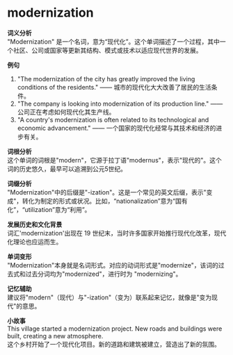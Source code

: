 # modernization

**词义分析**  
"Modernization" 是一个名词，意为“现代化”。这个单词描述了一个过程，其中一个社区、公司或国家等更新其结构、模式或技术以适应现代世界的发展。

  

**例句**

  

1.  "The modernization of the city has greatly improved the living conditions of the residents." —— 城市的现代化大大改善了居民的生活条件。
2.  "The company is looking into modernization of its production line." ——公司正在考虑如何现代化其生产线。
3.  "A country's modernization is often related to its technological and economic advancement." —— 一个国家的现代化经常与其技术和经济的进步有关。

  

**词根分析**  
这个单词的词根是"modern"，它源于拉丁语"modernus"，表示"现代的"。这个词的历史悠久，最早可以追溯到公元5世纪。

  

**词缀分析**  
"Modernization"中的后缀是"-ization"。这是一个常见的英文后缀，表示"变成"，转化为制定的形式或状况。比如，“nationalization”意为“国有化”，“utilization”意为“利用”。

  

**发展历史和文化背景**  
词汇'modernization'出现在 19 世纪末，当时许多国家开始推行现代化改革，现代化理论也应运而生。

  

**单词变形**  
"Modernization"本身就是名词形式。对应的动词形式是"modernize"，该词的过去式和过去分词均为"modernized"，进行时为 "modernizing"。

  

**记忆辅助**  
建议将"modern"（现代）与"-ization"（变为）联系起来记忆，就像是"变为现代"的意思。

  

**小故事**  
This village started a modernization project. New roads and buildings were built, creating a new atmosphere.  
这个乡村开始了一个现代化项目。新的道路和建筑被建立，营造出了新的氛围。
